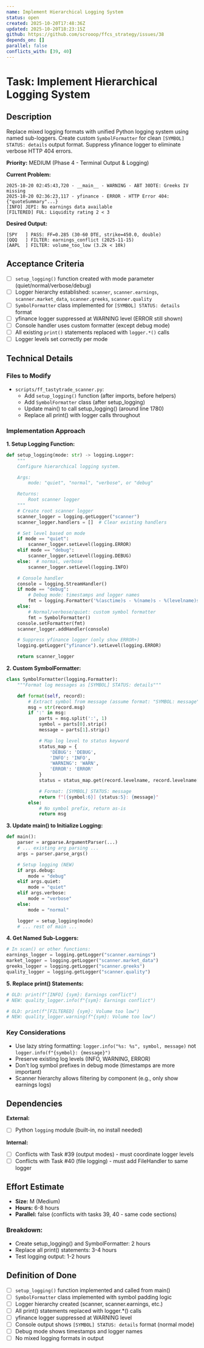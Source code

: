 ```yaml
---
name: Implement Hierarchical Logging System
status: open
created: 2025-10-20T17:48:36Z
updated: 2025-10-20T18:23:15Z
github: https://github.com/scrooop/ffcs_strategy/issues/38
depends_on: []
parallel: false
conflicts_with: [39, 40]
---
```


# Task: Implement Hierarchical Logging System

## Description

Replace mixed logging formats with unified Python logging system using named sub-loggers. Create custom `SymbolFormatter` for clean `[SYMBOL] STATUS: details` output format. Suppress yfinance logger to eliminate verbose HTTP 404 errors.

**Priority:** MEDIUM (Phase 4 - Terminal Output & Logging)

**Current Problem:**
```
2025-10-20 02:45:43,720 - __main__ - WARNING - ABT 30DTE: Greeks IV missing
2025-10-20 02:36:23,117 - yfinance - ERROR - HTTP Error 404: {"quoteSummary"...}
[INFO] JEPI: No earnings data available
[FILTERED] FUL: Liquidity rating 2 < 3
```

**Desired Output:**
```
[SPY   ] PASS: FF=0.285 (30-60 DTE, strike=450.0, double)
[QQQ   ] FILTER: earnings_conflict (2025-11-15)
[AAPL  ] FILTER: volume_too_low (3.2k < 10k)
```

## Acceptance Criteria

- [ ] `setup_logging()` function created with mode parameter (quiet/normal/verbose/debug)
- [ ] Logger hierarchy established: `scanner`, `scanner.earnings`, `scanner.market_data`, `scanner.greeks`, `scanner.quality`
- [ ] `SymbolFormatter` class implemented for `[SYMBOL] STATUS: details` format
- [ ] yfinance logger suppressed at WARNING level (ERROR still shown)
- [ ] Console handler uses custom formatter (except debug mode)
- [ ] All existing `print()` statements replaced with `logger.*()` calls
- [ ] Logger levels set correctly per mode

## Technical Details

### Files to Modify
- `scripts/ff_tastytrade_scanner.py`:
  - Add `setup_logging()` function (after imports, before helpers)
  - Add `SymbolFormatter` class (after setup_logging)
  - Update main() to call setup_logging() (around line 1780)
  - Replace all print() with logger calls throughout

### Implementation Approach

**1. Setup Logging Function:**
```python
def setup_logging(mode: str) -> logging.Logger:
    """
    Configure hierarchical logging system.

    Args:
        mode: "quiet", "normal", "verbose", or "debug"

    Returns:
        Root scanner logger
    """
    # Create root scanner logger
    scanner_logger = logging.getLogger("scanner")
    scanner_logger.handlers = []  # Clear existing handlers

    # Set level based on mode
    if mode == "quiet":
        scanner_logger.setLevel(logging.ERROR)
    elif mode == "debug":
        scanner_logger.setLevel(logging.DEBUG)
    else:  # normal, verbose
        scanner_logger.setLevel(logging.INFO)

    # Console handler
    console = logging.StreamHandler()
    if mode == "debug":
        # Debug mode: timestamps and logger names
        fmt = logging.Formatter('%(asctime)s - %(name)s - %(levelname)s - %(message)s')
    else:
        # Normal/verbose/quiet: custom symbol formatter
        fmt = SymbolFormatter()
    console.setFormatter(fmt)
    scanner_logger.addHandler(console)

    # Suppress yfinance logger (only show ERROR+)
    logging.getLogger("yfinance").setLevel(logging.ERROR)

    return scanner_logger
```

**2. Custom SymbolFormatter:**
```python
class SymbolFormatter(logging.Formatter):
    """Format log messages as [SYMBOL] STATUS: details"""

    def format(self, record):
        # Extract symbol from message (assume format: "SYMBOL: message")
        msg = str(record.msg)
        if ':' in msg:
            parts = msg.split(':', 1)
            symbol = parts[0].strip()
            message = parts[1].strip()

            # Map log level to status keyword
            status_map = {
                'DEBUG': 'DEBUG',
                'INFO': 'INFO',
                'WARNING': 'WARN',
                'ERROR': 'ERROR'
            }
            status = status_map.get(record.levelname, record.levelname[:5].upper())

            # Format: [SYMBOL] STATUS: message
            return f"[{symbol:6}] {status:5}: {message}"
        else:
            # No symbol prefix, return as-is
            return msg
```

**3. Update main() to Initialize Logging:**
```python
def main():
    parser = argparse.ArgumentParser(...)
    # ... existing arg parsing ...
    args = parser.parse_args()

    # Setup logging (NEW)
    if args.debug:
        mode = "debug"
    elif args.quiet:
        mode = "quiet"
    elif args.verbose:
        mode = "verbose"
    else:
        mode = "normal"

    logger = setup_logging(mode)
    # ... rest of main ...
```

**4. Get Named Sub-Loggers:**
```python
# In scan() or other functions:
earnings_logger = logging.getLogger("scanner.earnings")
market_logger = logging.getLogger("scanner.market_data")
greeks_logger = logging.getLogger("scanner.greeks")
quality_logger = logging.getLogger("scanner.quality")
```

**5. Replace print() Statements:**
```python
# OLD: print(f"[INFO] {sym}: Earnings conflict")
# NEW: quality_logger.info(f"{sym}: Earnings conflict")

# OLD: print(f"[FILTERED] {sym}: Volume too low")
# NEW: quality_logger.warning(f"{sym}: Volume too low")
```

### Key Considerations
- Use lazy string formatting: `logger.info("%s: %s", symbol, message)` not `logger.info(f"{symbol}: {message}")`
- Preserve existing log levels (INFO, WARNING, ERROR)
- Don't log symbol prefixes in debug mode (timestamps are more important)
- Scanner hierarchy allows filtering by component (e.g., only show earnings logs)

## Dependencies

**External:**
- [ ] Python `logging` module (built-in, no install needed)

**Internal:**
- [ ] Conflicts with Task #39 (output modes) - must coordinate logger levels
- [ ] Conflicts with Task #40 (file logging) - must add FileHandler to same logger

## Effort Estimate

- **Size:** M (Medium)
- **Hours:** 6-8 hours
- **Parallel:** false (conflicts with tasks 39, 40 - same code sections)

### Breakdown:
- Create setup_logging() and SymbolFormatter: 2 hours
- Replace all print() statements: 3-4 hours
- Test logging output: 1-2 hours

## Definition of Done

- [ ] `setup_logging()` function implemented and called from main()
- [ ] `SymbolFormatter` class implemented with symbol padding logic
- [ ] Logger hierarchy created (scanner, scanner.earnings, etc.)
- [ ] All print() statements replaced with logger.*() calls
- [ ] yfinance logger suppressed at WARNING level
- [ ] Console output shows `[SYMBOL] STATUS: details` format (normal mode)
- [ ] Debug mode shows timestamps and logger names
- [ ] No mixed logging formats in output

